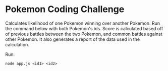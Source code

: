 # Pokemon Coding Challenge

Calculates likelihood of one Pokemon winning over another Pokemon. Run the command below with both Pokemon's ids. Score is calculated based off of previous battles between the two Pokemon, and common battles against other Pokemon. It also generates a report of the data used in the calculation.

Run:

`node app.js <id1> <id2>`

